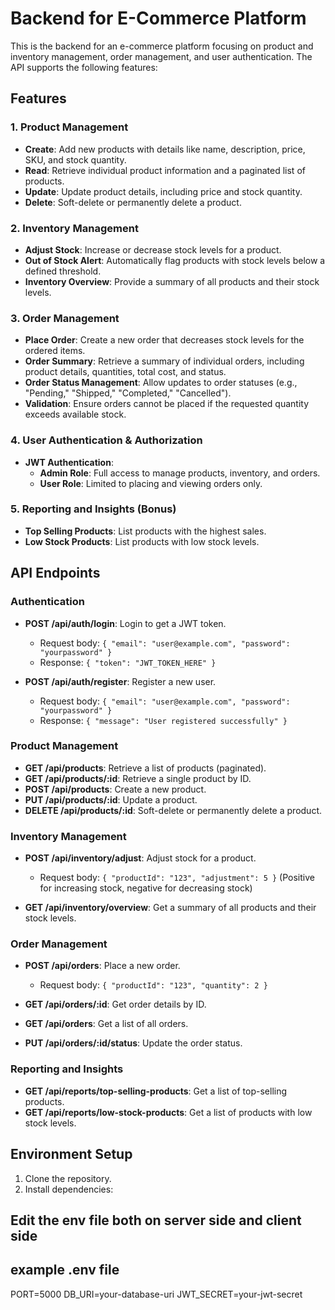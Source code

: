 # Backend for E-Commerce Platform

This is the backend for an e-commerce platform focusing on product and inventory management, order management, and user authentication. The API supports the following features:

## Features

### 1. Product Management
- **Create**: Add new products with details like name, description, price, SKU, and stock quantity.
- **Read**: Retrieve individual product information and a paginated list of products.
- **Update**: Update product details, including price and stock quantity.
- **Delete**: Soft-delete or permanently delete a product.

### 2. Inventory Management
- **Adjust Stock**: Increase or decrease stock levels for a product.
- **Out of Stock Alert**: Automatically flag products with stock levels below a defined threshold.
- **Inventory Overview**: Provide a summary of all products and their stock levels.

### 3. Order Management
- **Place Order**: Create a new order that decreases stock levels for the ordered items.
- **Order Summary**: Retrieve a summary of individual orders, including product details, quantities, total cost, and status.
- **Order Status Management**: Allow updates to order statuses (e.g., "Pending," "Shipped," "Completed," "Cancelled").
- **Validation**: Ensure orders cannot be placed if the requested quantity exceeds available stock.

### 4. User Authentication & Authorization
- **JWT Authentication**:
  - **Admin Role**: Full access to manage products, inventory, and orders.
  - **User Role**: Limited to placing and viewing orders only.

### 5. Reporting and Insights (Bonus)
- **Top Selling Products**: List products with the highest sales.
- **Low Stock Products**: List products with low stock levels.

## API Endpoints

### Authentication
- **POST /api/auth/login**: Login to get a JWT token.
  - Request body: `{ "email": "user@example.com", "password": "yourpassword" }`
  - Response: `{ "token": "JWT_TOKEN_HERE" }`
  
- **POST /api/auth/register**: Register a new user.
  - Request body: `{ "email": "user@example.com", "password": "yourpassword" }`
  - Response: `{ "message": "User registered successfully" }`

### Product Management
- **GET /api/products**: Retrieve a list of products (paginated).
- **GET /api/products/:id**: Retrieve a single product by ID.
- **POST /api/products**: Create a new product.
- **PUT /api/products/:id**: Update a product.
- **DELETE /api/products/:id**: Soft-delete or permanently delete a product.

### Inventory Management
- **POST /api/inventory/adjust**: Adjust stock for a product.
  - Request body: `{ "productId": "123", "adjustment": 5 }` (Positive for increasing stock, negative for decreasing stock)
  
- **GET /api/inventory/overview**: Get a summary of all products and their stock levels.

### Order Management
- **POST /api/orders**: Place a new order.
  - Request body: `{ "productId": "123", "quantity": 2 }`
  
- **GET /api/orders/:id**: Get order details by ID.
- **GET /api/orders**: Get a list of all orders.
- **PUT /api/orders/:id/status**: Update the order status.

### Reporting and Insights
- **GET /api/reports/top-selling-products**: Get a list of top-selling products.
- **GET /api/reports/low-stock-products**: Get a list of products with low stock levels.

## Environment Setup

1. Clone the repository.
2. Install dependencies:

## Edit the env file both on server side and client side

## example .env file
PORT=5000
DB_URI=your-database-uri
JWT_SECRET=your-jwt-secret

